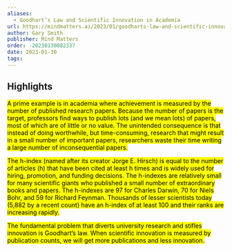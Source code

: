 ```yaml
---
aliases:
  - Goodhart’s Law and Scientific Innovation in Academia
url: https://mindmatters.ai/2023/01/goodharts-law-and-scientific-innovation-in-academia/
author: Gary Smith
publisher: Mind Matters
order: -20230130082337
date: 2023-01-30
tags:
---
```


## Highlights
<mark>A prime example is in academia where achievement is measured by the number of published research papers. Because the number of papers is the target, professors find ways to publish lots (and we mean lots) of papers, most of which are of little or no value. The unintended consequence is that instead of doing worthwhile, but time-consuming, research that might result in a small number of important papers, researchers waste their time writing a large number of inconsequential papers.</mark>

<mark>The h-index (named after its creator Jorge E. Hirsch) is equal to the number of articles (h) that have been cited at least h times and is widely used for hiring, promotion, and funding decisions. The h-indexes are relatively small for many scientific giants who published a small number of extraordinary books and papers. The h-indexes are 97 for Charles Darwin, 70 for Niels Bohr, and 59 for Richard Feynman. Thousands of lesser scientists today (5,882 by a recent count) have an h-index of at least 100 and their ranks are increasing rapidly.</mark>

<mark>The fundamental problem that diverts university research and stifles innovation is Goodhart’s law. When scientific innovation is measured by publication counts, we will get more publications and less innovation.</mark>

